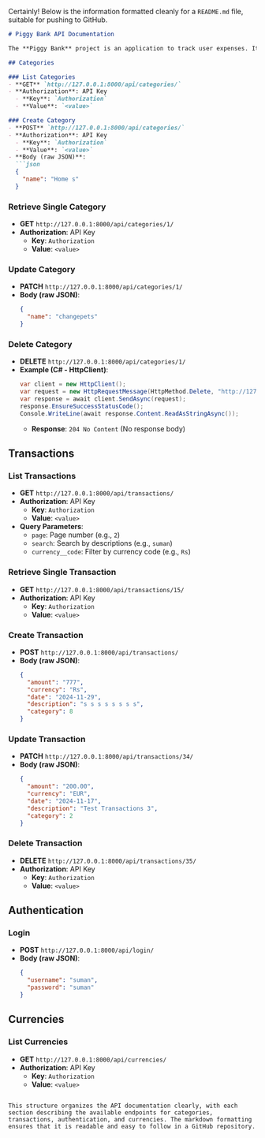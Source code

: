 Certainly! Below is the information formatted cleanly for a `README.md` file, suitable for pushing to GitHub.

```markdown
# Piggy Bank API Documentation

The **Piggy Bank** project is an application to track user expenses. It supports multiple users and allows managing categories, transactions, and currencies.

## Categories

### List Categories
- **GET** `http://127.0.0.1:8000/api/categories/`
- **Authorization**: API Key  
  - **Key**: `Authorization`  
  - **Value**: `<value>`

### Create Category
- **POST** `http://127.0.0.1:8000/api/categories/`
- **Authorization**: API Key  
  - **Key**: `Authorization`  
  - **Value**: `<value>`
- **Body (raw JSON)**:
  ```json
  {
    "name": "Home s"
  }
  ```

### Retrieve Single Category
- **GET** `http://127.0.0.1:8000/api/categories/1/`
- **Authorization**: API Key  
  - **Key**: `Authorization`  
  - **Value**: `<value>`

### Update Category
- **PATCH** `http://127.0.0.1:8000/api/categories/1/`
- **Body (raw JSON)**:
  ```json
  {
    "name": "changepets"
  }
  ```

### Delete Category
- **DELETE** `http://127.0.0.1:8000/api/categories/1/`
- **Example (C# - HttpClient)**:
  ```csharp
  var client = new HttpClient();
  var request = new HttpRequestMessage(HttpMethod.Delete, "http://127.0.0.1:8000/api/categories/1/");
  var response = await client.SendAsync(request);
  response.EnsureSuccessStatusCode();
  Console.WriteLine(await response.Content.ReadAsStringAsync());
  ```
  - **Response**: `204 No Content` (No response body)

## Transactions

### List Transactions
- **GET** `http://127.0.0.1:8000/api/transactions/`
- **Authorization**: API Key  
  - **Key**: `Authorization`  
  - **Value**: `<value>`
- **Query Parameters**:
  - `page`: Page number (e.g., `2`)
  - `search`: Search by descriptions (e.g., `suman`)
  - `currency__code`: Filter by currency code (e.g., `Rs`)

### Retrieve Single Transaction
- **GET** `http://127.0.0.1:8000/api/transactions/15/`
- **Authorization**: API Key  
  - **Key**: `Authorization`  
  - **Value**: `<value>`

### Create Transaction
- **POST** `http://127.0.0.1:8000/api/transactions/`
- **Body (raw JSON)**:
  ```json
  {
    "amount": "777",
    "currency": "Rs",
    "date": "2024-11-29",
    "description": "s s s s s s s s",
    "category": 8
  }
  ```

### Update Transaction
- **PATCH** `http://127.0.0.1:8000/api/transactions/34/`
- **Body (raw JSON)**:
  ```json
  {
    "amount": "200.00",
    "currency": "EUR",
    "date": "2024-11-17",
    "description": "Test Transactions 3",
    "category": 2
  }
  ```

### Delete Transaction
- **DELETE** `http://127.0.0.1:8000/api/transactions/35/`
- **Authorization**: API Key  
  - **Key**: `Authorization`  
  - **Value**: `<value>`

## Authentication

### Login
- **POST** `http://127.0.0.1:8000/api/login/`
- **Body (raw JSON)**:
  ```json
  {
    "username": "suman",
    "password": "suman"
  }
  ```

## Currencies

### List Currencies
- **GET** `http://127.0.0.1:8000/api/currencies/`
- **Authorization**: API Key  
  - **Key**: `Authorization`  
  - **Value**: `<value>`
```

This structure organizes the API documentation clearly, with each section describing the available endpoints for categories, transactions, authentication, and currencies. The markdown formatting ensures that it is readable and easy to follow in a GitHub repository.